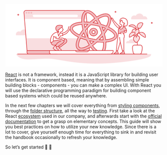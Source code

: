 ![React](/img/react.svg)

[React](https://reactjs.org/) is not a framework, instead it is a JavaScript library for building user interfaces. It is component based, meaning that by assembling simple building blocks - components - you can make a complex UI.
With React you will use the declarative programming paradigm for building component based systems which could be reused anywhere.

In the next few chapters we will cover everything from [styling components](/books/frontend/react/chakra-ui), through the [folder structure](/books/frontend/react/project-structure), all the way to [testing](/books/frontend/react/testing-best-practices). First take a look at the React [ecosystem](/books/frontend/react/ecosystem) used in our company, and afterwards start with the [official documentation](/books/frontend/react/official-documentation) to get a grasp on elementary concepts. This guide will show you best practices on how to utilize your new knowledge. Since there is a lot to cover, give yourself enough time for everything to sink in and revisit the handbook occasionally to refresh your knowledge.

So let’s get started 💪 💪
